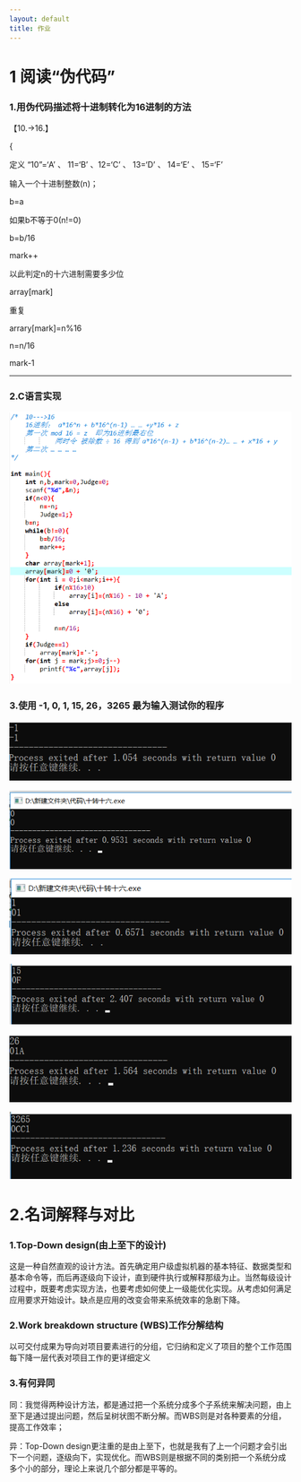 ```yaml
---
layout: default
title: 作业
---
```


# 1 阅读“伪代码”
### 1.用伪代码描述将十进制转化为16进制的方法
【10.->16.】

{

定义 “10”=‘A’   、 11=‘B’  、12=‘C’ 、 13=‘D’ 、 14=‘E’ 、 15=‘F’

输入一个十进制整数(n)；

b=a

如果b不等于0(n!=0)

b=b/16

mark++

以此判定n的十六进制需要多少位

array[mark]

重复

arrary[mark]=n%16

n=n/16

mark-1

________

### 2.C语言实现
![](images/十转十六.png)

### 3.使用 -1, 0, 1, 15, 26，3265 最为输入测试你的程序

![](images/十六-1.png)

![](images/十六0.png)

![](images/十六1.png)

![](images/十六15.png)

![](images/十六26.png)

![](images/十六3265.png)

# 2.名词解释与对比
### 1.Top-Down design(由上至下的设计)
这是一种自然直观的设计方法。首先确定用户级虚拟机器的基本特征、数据类型和基本命令等，而后再逐级向下设计，直到硬件执行或解释那级为止。当然每级设计过程中，既要考虑实现方法，也要考虑如何使上一级能优化实现。从考虑如何满足应用要求开始设计。缺点是应用的改变会带来系统效率的急剧下降。

### 2.Work breakdown structure (WBS)工作分解结构
以可交付成果为导向对项目要素进行的分组，它归纳和定义了项目的整个工作范围每下降一层代表对项目工作的更详细定义

### 3.有何异同
同：我觉得两种设计方法，都是通过把一个系统分成多个子系统来解决问题，由上至下是通过提出问题，然后呈树状图不断分解。而WBS则是对各种要素的分组，提高工作效率；

异：Top-Down design更注重的是由上至下，也就是我有了上一个问题才会引出下一个问题，逐级向下，实现优化。而WBS则是根据不同的类别把一个系统分成多个小的部分，理论上来说几个部分都是平等的。








